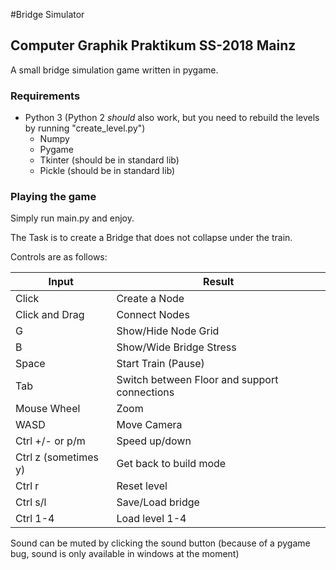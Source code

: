 #Bridge Simulator

## Computer Graphik Praktikum SS-2018 Mainz



A small bridge simulation game written in pygame.



### Requirements

- Python 3 (Python 2 *should* also work, but you need to rebuild the levels by running "create_level.py")
  - Numpy
  - Pygame
  - Tkinter (should be in standard lib)
  - Pickle (should be in standard lib)



### Playing the game

Simply run main.py and enjoy. 

The Task is to create a Bridge that does not collapse under the train.

Controls are as follows:

| Input                | Result                                       |
| -------------------- | -------------------------------------------- |
| Click                | Create a Node                                |
| Click and Drag       | Connect Nodes                                |
| G                    | Show/Hide Node Grid                          |
| B                    | Show/Wide Bridge Stress                      |
| Space                | Start Train (Pause)                          |
| Tab                  | Switch between Floor and support connections |
| Mouse Wheel          | Zoom                                         |
| WASD                 | Move Camera                                  |
| Ctrl +/- or p/m      | Speed up/down                                |
| Ctrl z (sometimes y) | Get back to build mode                       |
| Ctrl r               | Reset level                                  |
| Ctrl s/l             | Save/Load bridge                             |
| Ctrl 1-4             | Load level 1-4                               |



Sound can be muted by clicking the sound button (because of a pygame bug, sound is only available in windows at the moment)